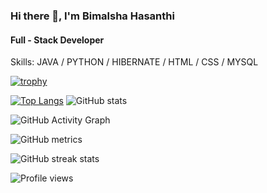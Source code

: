 ### Hi there 👋, I'm Bimalsha Hasanthi
#### Full - Stack Developer

Skills: JAVA / PYTHON / HIBERNATE / HTML / CSS / MYSQL 


[![trophy](https://github-profile-trophy.vercel.app/?username=BimalshaHasanthi)](https://github.com/ryo-ma/github-profile-trophy)

[![Top Langs](https://github-readme-stats.vercel.app/api/top-langs/?username=BimalshaHasanthi)](https://github.com/anuraghazra/github-readme-stats) ![GitHub stats](https://github-readme-stats.vercel.app/api?username=BimalshaHasanthi&show_icons=true)  

![GitHub Activity Graph](https://activity-graph.herokuapp.com/graph?username=BimalshaHasanthi)  

![GitHub metrics](https://metrics.lecoq.io/BimalshaHasanthi)  

![GitHub streak stats](https://github-readme-streak-stats.herokuapp.com/?user=BimalshaHasanthi)  

![Profile views](https://gpvc.arturio.dev/BimalshaHasanthi)  